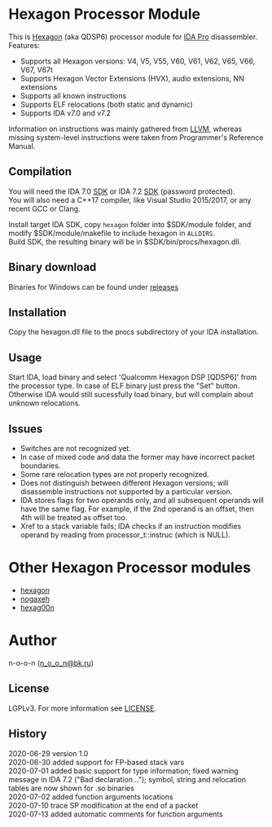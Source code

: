 Hexagon Processor Module
========================
This is [Hexagon](https://developer.qualcomm.com/software/hexagon-dsp-sdk/dsp-processor) (aka QDSP6) processor module for  [IDA Pro](https://www.hex-rays.com/products/ida/) disassembler.
Features:
 * Supports all Hexagon versions: V4, V5, V55, V60, V61, V62, V65, V66, V67, V67t
 * Supports Hexagon Vector Extensions (HVX), audio extensions, NN extensions
 * Supports all known instructions
 * Supports ELF relocations (both static and dynamic)
 * Supports IDA v7.0 and v7.2

Information on instructions was mainly gathered from [LLVM](https://github.com/llvm/llvm-project/blob/master/llvm/lib/Target/Hexagon/HexagonDepInstrInfo.td), whereas missing system-level instructions were taken from Programmer's Reference Manual.


Compilation
-----------
You will need the IDA 7.0 [SDK](https://www.hex-rays.com/products/ida/support/ida/idasdk70.zip) or IDA 7.2 [SDK](https://www.hex-rays.com/products/ida/support/ida/idasdk72.zip) (password protected).  
You will also need a C++17 compiler, like Visual Studio 2015/2017, or any recent GCC or Clang.

Install target IDA SDK, copy `hexagon` folder into $SDK/module folder, and modify $SDK/module/makefile to include hexagon in `ALLDIRS`.  
Build SDK, the resulting binary will be in $SDK/bin/procs/hexagon.dll.


Binary download
---------------
Binaries for Windows can be found under [releases](https://github.com/n-o-o-n/idp_hexagon/releases)


Installation
------------
Copy the hexagon.dll file to the procs subdirectory of your IDA installation.


Usage
-----
Start IDA, load binary and select 'Qualcomm Hexagon DSP [QDSP6]' from the processor type.
In case of ELF binary just press the "Set" button.  
Otherwise IDA would still sucessfully load binary, but will complain about unknown relocations.


Issues
------
 * Switches are not recognized yet.
 * In case of mixed code and data the former may have incorrect packet boundaries.
 * Some rare relocation types are not properly recognized.
 * Does not distinguish between different Hexagon versions; will disassemble instructions not supported by a particular version.
 * IDA stores flags for two operands only, and all subsequent operands will have the same flag. For example, if the 2nd operand is an offset, then 4th will be treated as offset too.
 * Xref to a stack variable fails; IDA checks if an instruction modifies operand by reading from processor_t::instruc (which is NULL).


Other Hexagon Processor modules
===============================
 * [hexagon](https://github.com/gsmk/hexagon)
 * [nogaxeh](https://github.com/ANSSI-FR/nogaxeh)
 * [hexag00n](https://github.com/programa-stic/hexag00n)


Author
=======
n-o-o-n (n_o_o_n@bk.ru)


License
-------
LGPLv3. For more information see [LICENSE](./LICENSE).


History
-------
2020-06-29 version 1.0  
2020-06-30 added support for FP-based stack vars  
2020-07-01 added basic support for type information; fixed warning message in IDA 7.2 ("Bad declaration..."); symbol, string and relocation tables are now shown for .so binaries  
2020-07-02 added function arguments locations  
2020-07-10 trace SP modification at the end of a packet  
2020-07-13 added automatic comments for function arguments  
